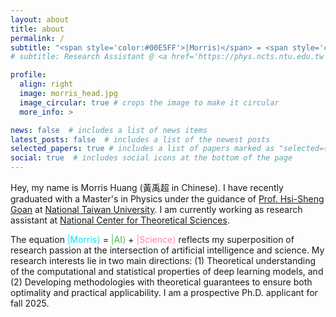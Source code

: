```yaml
---
layout: about
title: about
permalink: /
subtitle: "<span style='color:#00E5FF'>|Morris⟩</span> = <span style='color:#4CAF50'>|AI⟩</span> + <span style='color:#FF80AB'>|Science⟩</span>"
# subtitle: Research Assistant @ <a href='https://phys.ncts.ntu.edu.tw'>National Center for Theoretical Sciences</a>

profile:
  align: right
  image: morris_head.jpg
  image_circular: true # crops the image to make it circular
  more_info: >

news: false  # includes a list of news items
latest_posts: false  # includes a list of the newest posts
selected_papers: true # includes a list of papers marked as "selected={true}"
social: true  # includes social icons at the bottom of the page
---
```

Hey, my name is Morris Huang (黃禹超 in Chinese). I have recently graduated with a Master's in Physics under the guidance of <a href='https://www.phys.ntu.edu.tw/enphysics/goan.html'>Prof. Hsi-Sheng Goan</a> at <a href='https://www.ntu.edu.tw/english/'>National Taiwan University</a>. I am currently working as research assistant at <a href='https://phys.ncts.ntu.edu.tw'>National Center for Theoretical Sciences</a>. 

The equation <span style="color:#00E5FF">|Morris⟩</span> = <span style="color:#4CAF50">|AI⟩</span> + <span style="color:#FF80AB">|Science⟩</span> reflects my superposition of research passion at the intersection of artificial intelligence and science. My research interests lie in two main directions: (1) Theoretical understanding of the computational and statistical properties of deep learning models,
and (2) Developing methodologies with theoretical guarantees to ensure both optimality and practical applicability.
I am a prospective Ph.D. applicant for fall 2025.